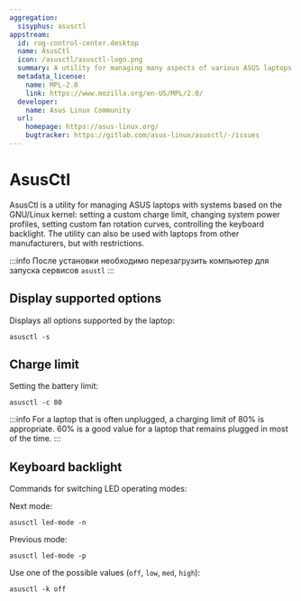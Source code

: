 ```yaml
---
aggregation:
  sisyphus: asusctl
appstream:
  id: rog-control-center.desktop
  name: AsusCtl
  icon: /asusctl/asusctl-logo.png
  summary: A utility for managing many aspects of various ASUS laptops.
  metadata_license:
    name: MPL-2.0
    link: https://www.mozilla.org/en-US/MPL/2.0/
  developer:
    name: Asus Linux Community
  url:
    homepage: https://asus-linux.org/
    bugtracker: https://gitlab.com/asus-linux/asusctl/-/issues
---
```


# AsusCtl

AsusCtl is a utility for managing ASUS laptops with systems based on the GNU/Linux kernel: setting a custom charge limit, changing system power profiles, setting custom fan rotation curves, controlling the keyboard backlight. The utility can also be used with laptops from other manufacturers, but with restrictions.

<!--@include: @en/apps/.parts/install/content-repo.md-->

:::info
После установки необходимо перезагрузить компьютер для запуска сервисов `asustl`
:::

## Display supported options

Displays all options supported by the laptop:

```shell
asusctl -s
```

## Charge limit

Setting the battery limit:

```shell
asusctl -c 80
```

:::info
For a laptop that is often unplugged, a charging limit of 80% is appropriate. 60% is a good value for a laptop that remains plugged in most of the time.
:::

## Keyboard backlight

Commands for switching LED operating modes:

Next mode:

```shell
asusctl led-mode -n
```

Previous mode:

```shell
asusctl led-mode -p
```

Use one of the possible values (`off`, `low`, `med`, `high`):

```shell
asusctl -k off
```
